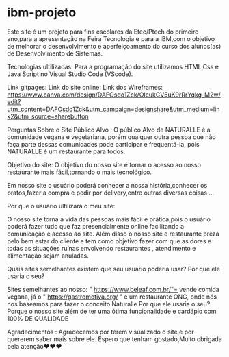 # ibm-projeto

Este site é um projeto para fins escolares da Etec/Ptech do primeiro ano,para a apresentação na Feira Tecnologia e para a IBM,com o objetivo de melhorar o desenvolvimento e aperfeiçoamento do curso dos alunos(as) de Desenvolvimento de Sistemas.

Tecnologias ultilizadas: Para a programação do site utilizamos HTML,Css e Java Script no Visual Studio Code (VScode).

Link gitpages: Link do site online: Link dos Wireframes: https://www.canva.com/design/DAFOsdo1Zck/OIeukCV5uK9rRrYqkg_M2w/edit?utm_content=DAFOsdo1Zck&utm_campaign=designshare&utm_medium=link2&utm_source=sharebutton

Perguntas Sobre o Site
Público Alvo : O público Alvo de NATURALLE é a comunidade vegana e vegetariana, porém qualquer outra pessoa que não faça parte dessas comunidades pode participar e frequentá-la, pois NATURALLE é um restaurante para todos.

Objetivo do site: O objetivo do nosso site é tornar o acesso ao nosso restaurante mais fácil,tornando o mais tecnológico.

Em nosso site o usuário poderá conhecer a nossa história,conhecer os pratos,fazer a compra e pedir por delivery,entre outras diversas coisas …

Por que o usuário ultilizará o meu site:

O nosso site torna a vida das pessoas mais fácil e prática,pois o usuário poderá fazer tudo que faz presencialmente online facilitando a comunicação e acesso ao site. Além disso o nosso site e restaurante preza pelo bem estar do cliente e tem como objetivo fazer com que as dores e todas as situações ruínas envolvendo restaurantes , atendimento e alimentação sejam anuladas.

Quais sites semelhantes existem que seu usuário poderia usar? Por que ele usaria o seu?

Sites semelhantes ao nosso: " https://www.beleaf.com.br/"= vende comida vegana, já o " https://gastromotiva.org/ " é um restaurante ONG, onde nós nos baseamos para fazer o conceito Naturalle Por que ele usaria o seu? Porque o nosso site além de ter uma ótima funcionalidade e cardápio com 100% DE QUALIDADE

Agradecimentos : Agradecemos por terem visualizado o site,e por quererem saber mais sobre ele. Espero que tenham gostado,Muito obrigada pela atenção❤️❤️❤️
